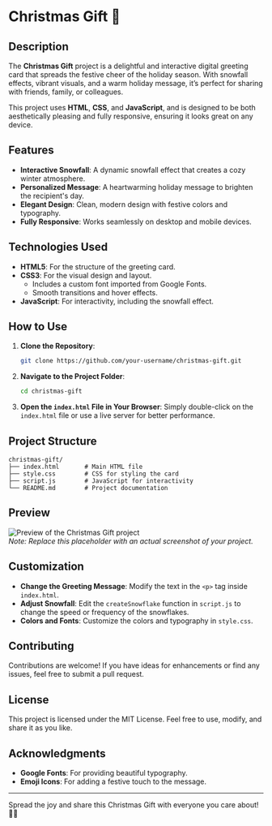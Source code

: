 # Christmas Gift 🎄

## Description
The **Christmas Gift** project is a delightful and interactive digital greeting card that spreads the festive cheer of the holiday season. With snowfall effects, vibrant visuals, and a warm holiday message, it’s perfect for sharing with friends, family, or colleagues. 

This project uses **HTML**, **CSS**, and **JavaScript**, and is designed to be both aesthetically pleasing and fully responsive, ensuring it looks great on any device.

## Features
- **Interactive Snowfall**: A dynamic snowfall effect that creates a cozy winter atmosphere.
- **Personalized Message**: A heartwarming holiday message to brighten the recipient's day.
- **Elegant Design**: Clean, modern design with festive colors and typography.
- **Fully Responsive**: Works seamlessly on desktop and mobile devices.

## Technologies Used
- **HTML5**: For the structure of the greeting card.
- **CSS3**: For the visual design and layout.
  - Includes a custom font imported from Google Fonts.
  - Smooth transitions and hover effects.
- **JavaScript**: For interactivity, including the snowfall effect.

## How to Use
1. **Clone the Repository**:
   ```bash
   git clone https://github.com/your-username/christmas-gift.git
   ```

2. **Navigate to the Project Folder**:
   ```bash
   cd christmas-gift
   ```

3. **Open the `index.html` File in Your Browser**:
   Simply double-click on the `index.html` file or use a live server for better performance.

## Project Structure
```
christmas-gift/
├── index.html       # Main HTML file
├── style.css        # CSS for styling the card
├── script.js        # JavaScript for interactivity
└── README.md        # Project documentation
```

## Preview
![Preview of the Christmas Gift project](./assets/preview.png)  
*Note: Replace this placeholder with an actual screenshot of your project.*

## Customization
- **Change the Greeting Message**: Modify the text in the `<p>` tag inside `index.html`.
- **Adjust Snowfall**: Edit the `createSnowflake` function in `script.js` to change the speed or frequency of the snowflakes.
- **Colors and Fonts**: Customize the colors and typography in `style.css`.

## Contributing
Contributions are welcome! If you have ideas for enhancements or find any issues, feel free to submit a pull request.

## License
This project is licensed under the MIT License. Feel free to use, modify, and share it as you like.

## Acknowledgments
- **Google Fonts**: For providing beautiful typography.
- **Emoji Icons**: For adding a festive touch to the message.

---

Spread the joy and share this Christmas Gift with everyone you care about! 🎅✨

